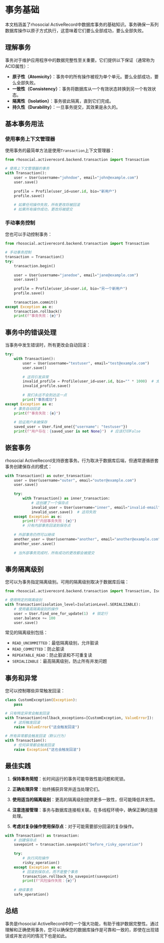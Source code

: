 # 事务基础

本文档涵盖了rhosocial ActiveRecord中数据库事务的基础知识。事务确保一系列数据库操作以原子方式执行，这意味着它们要么全部成功，要么全部失败。

## 理解事务

事务对于维护应用程序中的数据完整性至关重要。它们提供以下保证（通常称为ACID属性）：

- **原子性（Atomicity）**：事务中的所有操作被视为单个单元。要么全部成功，要么全部失败。
- **一致性（Consistency）**：事务将数据库从一个有效状态转换到另一个有效状态。
- **隔离性（Isolation）**：事务彼此隔离，直到它们完成。
- **持久性（Durability）**：一旦事务提交，其效果是永久的。

## 基本事务用法

### 使用事务上下文管理器

使用事务的最简单方法是使用`Transaction`上下文管理器：

```python
from rhosocial.activerecord.backend.transaction import Transaction

# 使用上下文管理器的事务
with Transaction():
    user = User(username="johndoe", email="john@example.com")
    user.save()
    
    profile = Profile(user_id=user.id, bio="新用户")
    profile.save()
    
    # 如果任何操作失败，所有更改将被回滚
    # 如果所有操作成功，更改将被提交
```

### 手动事务控制

您也可以手动控制事务：

```python
from rhosocial.activerecord.backend.transaction import Transaction

# 手动事务控制
transaction = Transaction()
try:
    transaction.begin()
    
    user = User(username="janedoe", email="jane@example.com")
    user.save()
    
    profile = Profile(user_id=user.id, bio="另一个新用户")
    profile.save()
    
    transaction.commit()
except Exception as e:
    transaction.rollback()
    print(f"事务失败：{e}")
```

## 事务中的错误处理

当事务中发生错误时，所有更改会自动回滚：

```python
try:
    with Transaction():
        user = User(username="testuser", email="test@example.com")
        user.save()
        
        # 这将引发异常
        invalid_profile = Profile(user_id=user.id, bio="" * 1000)  # 太长
        invalid_profile.save()
        
        # 我们永远不会到达这一点
        print("事务成功")
except Exception as e:
    # 事务自动回滚
    print(f"事务失败：{e}")
    
    # 验证用户未被保存
    saved_user = User.find_one({"username": "testuser"})
    print(f"用户存在：{saved_user is not None}")  # 应该打印False
```

## 嵌套事务

rhosocial ActiveRecord支持嵌套事务。行为取决于数据库后端，但通常遵循嵌套事务创建保存点的模式：

```python
with Transaction() as outer_transaction:
    user = User(username="outer", email="outer@example.com")
    user.save()
    
    try:
        with Transaction() as inner_transaction:
            # 这创建了一个保存点
            invalid_user = User(username="inner", email="invalid-email")
            invalid_user.save()  # 这将失败
    except Exception as e:
        print(f"内部事务失败：{e}")
        # 只有内部事务回滚到保存点
    
    # 外部事务仍然可以继续
    another_user = User(username="another", email="another@example.com")
    another_user.save()
    
    # 当外部事务完成时，所有成功的更改都会被提交
```

## 事务隔离级别

您可以为事务指定隔离级别。可用的隔离级别取决于数据库后端：

```python
from rhosocial.activerecord.backend.transaction import Transaction, IsolationLevel

# 使用特定的隔离级别
with Transaction(isolation_level=IsolationLevel.SERIALIZABLE):
    # 使用最高隔离级别的操作
    user = User.find_one_for_update(1)  # 锁定行
    user.balance += 100
    user.save()
```

常见的隔离级别包括：

- `READ_UNCOMMITTED`：最低隔离级别，允许脏读
- `READ_COMMITTED`：防止脏读
- `REPEATABLE_READ`：防止脏读和不可重复读
- `SERIALIZABLE`：最高隔离级别，防止所有并发问题

## 事务和异常

您可以控制哪些异常触发回滚：

```python
class CustomException(Exception):
    pass

# 只有特定异常会触发回滚
with Transaction(rollback_exceptions=[CustomException, ValueError]):
    # 这将触发回滚
    raise ValueError("这会触发回滚")
    
# 所有异常都会触发回滚（默认行为）
with Transaction():
    # 任何异常都会触发回滚
    raise Exception("这也会触发回滚")
```

## 最佳实践

1. **保持事务简短**：长时间运行的事务可能导致性能问题和死锁。

2. **正确处理异常**：始终捕获异常并适当处理它们。

3. **使用适当的隔离级别**：更高的隔离级别提供更多一致性，但可能降低并发性。

4. **注意连接管理**：事务与数据库连接相关联。在多线程环境中，确保正确的连接处理。

5. **考虑对复杂操作使用保存点**：对于可能需要部分回滚的复杂操作。

```python
with Transaction() as transaction:
    # 创建保存点
    savepoint = transaction.savepoint("before_risky_operation")
    
    try:
        # 执行风险操作
        risky_operation()
    except Exception as e:
        # 回滚到保存点，而不是整个事务
        transaction.rollback_to_savepoint(savepoint)
        print(f"风险操作失败：{e}")
    
    # 继续事务
    safe_operation()
```

## 总结

事务是rhosocial ActiveRecord中的一个强大功能，有助于维护数据完整性。通过理解和正确使用事务，您可以确保您的数据库操作是可靠和一致的，即使在出现错误或并发访问的情况下也是如此。